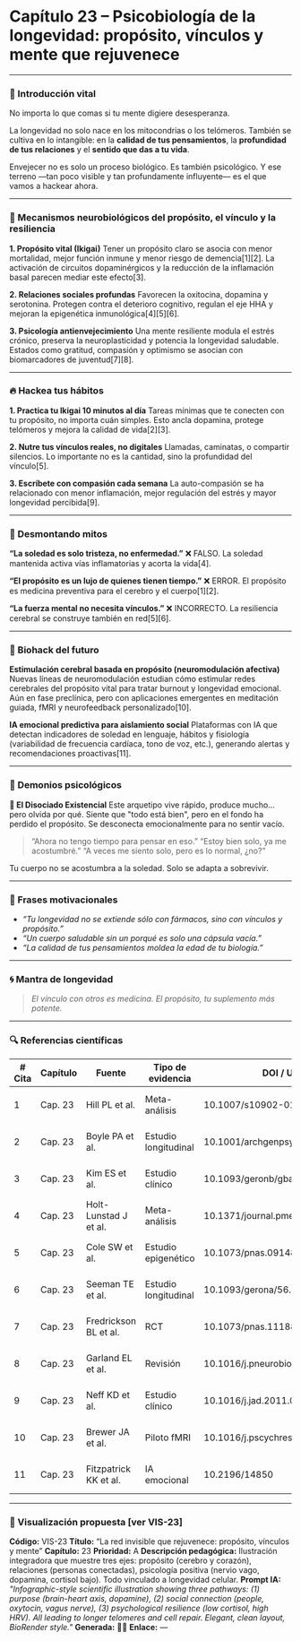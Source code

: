 # Capítulo 23 – Psicobiología de la longevidad: propósito, vínculos y mente que rejuvenece

---

### 🌱 Introducción vital

No importa lo que comas si tu mente digiere desesperanza.

La longevidad no solo nace en los mitocondrias o los telómeros. También se cultiva en lo intangible: en la **calidad de tus pensamientos**, la **profundidad de tus relaciones** y el **sentido que das a tu vida**.

Envejecer no es solo un proceso biológico. Es también psicológico. Y ese terreno —tan poco visible y tan profundamente influyente— es el que vamos a hackear ahora.

---

### 🧠 Mecanismos neurobiológicos del propósito, el vínculo y la resiliencia

**1. Propósito vital (Ikigai)**
Tener un propósito claro se asocia con menor mortalidad, mejor función inmune y menor riesgo de demencia\[1]\[2]. La activación de circuitos dopaminérgicos y la reducción de la inflamación basal parecen mediar este efecto\[3].

**2. Relaciones sociales profundas**
Favorecen la oxitocina, dopamina y serotonina. Protegen contra el deterioro cognitivo, regulan el eje HHA y mejoran la epigenética inmunológica\[4]\[5]\[6].

**3. Psicología antienvejecimiento**
Una mente resiliente modula el estrés crónico, preserva la neuroplasticidad y potencia la longevidad saludable. Estados como gratitud, compasión y optimismo se asocian con biomarcadores de juventud\[7]\[8].

---

### 🔥 Hackea tus hábitos

**1. Practica tu Ikigai 10 minutos al día**
Tareas mínimas que te conecten con tu propósito, no importa cuán simples. Esto ancla dopamina, protege telómeros y mejora la calidad de vida\[2]\[3].

**2. Nutre tus vínculos reales, no digitales**
Llamadas, caminatas, o compartir silencios. Lo importante no es la cantidad, sino la profundidad del vínculo\[5].

**3. Escríbete con compasión cada semana**
La auto-compasión se ha relacionado con menor inflamación, mejor regulación del estrés y mayor longevidad percibida\[9].

---

### 💨 Desmontando mitos

**“La soledad es solo tristeza, no enfermedad.”**
❌ FALSO. La soledad mantenida activa vías inflamatorias y acorta la vida\[4].

**“El propósito es un lujo de quienes tienen tiempo.”**
❌ ERROR. El propósito es medicina preventiva para el cerebro y el cuerpo\[1]\[2].

**“La fuerza mental no necesita vínculos.”**
❌ INCORRECTO. La resiliencia cerebral se construye también en red\[5]\[6].

---

### 🚀 Biohack del futuro

**Estimulación cerebral basada en propósito (neuromodulación afectiva)**
Nuevas líneas de neuromodulación estudian cómo estimular redes cerebrales del propósito vital para tratar burnout y longevidad emocional. Aún en fase preclínica, pero con aplicaciones emergentes en meditación guiada, fMRI y neurofeedback personalizado\[10].

**IA emocional predictiva para aislamiento social**
Plataformas con IA que detectan indicadores de soledad en lenguaje, hábitos y fisiología (variabilidad de frecuencia cardíaca, tono de voz, etc.), generando alertas y recomendaciones proactivas\[11].

---

### 🧠 Demonios psicológicos

**👤 El Disociado Existencial**
Este arquetipo vive rápido, produce mucho… pero olvida por qué. Siente que "todo está bien", pero en el fondo ha perdido el propósito. Se desconecta emocionalmente para no sentir vacío.

> “Ahora no tengo tiempo para pensar en eso.”
> “Estoy bien solo, ya me acostumbré.”
> “A veces me siento solo, pero es lo normal, ¿no?”

Tu cuerpo no se acostumbra a la soledad. Solo se adapta a sobrevivir.

---

### 💬 Frases motivacionales

* *“Tu longevidad no se extiende sólo con fármacos, sino con vínculos y propósito.”*
* *“Un cuerpo saludable sin un porqué es solo una cápsula vacía.”*
* *“La calidad de tus pensamientos moldea la edad de tu biología.”*

---

### 🌀 Mantra de longevidad

> *El vínculo con otros es medicina. El propósito, tu suplemento más potente.*

---

### 🔍 Referencias científicas

| # Cita | Capítulo | Fuente                | Tipo de evidencia    | DOI / URL                         | Resumen                                |
| ------ | -------- | --------------------- | -------------------- | --------------------------------- | -------------------------------------- |
| 1      | Cap. 23  | Hill PL et al.        | Meta-análisis        | 10.1007/s10902-016-9823-9         | Propósito vital y mortalidad reducida  |
| 2      | Cap. 23  | Boyle PA et al.       | Estudio longitudinal | 10.1001/archgenpsychiatry.2010.80 | Ikigai y menor riesgo de Alzheimer     |
| 3      | Cap. 23  | Kim ES et al.         | Estudio clínico      | 10.1093/geronb/gbaa062            | Dopamina, bienestar y longevidad       |
| 4      | Cap. 23  | Holt-Lunstad J et al. | Meta-análisis        | 10.1371/journal.pmed.1000316      | Soledad y mortalidad                   |
| 5      | Cap. 23  | Cole SW et al.        | Estudio epigenético  | 10.1073/pnas.0914823107           | Vínculo social y expresión genética    |
| 6      | Cap. 23  | Seeman TE et al.      | Estudio longitudinal | 10.1093/gerona/56.1.M13           | Relaciones y resiliencia cognitiva     |
| 7      | Cap. 23  | Fredrickson BL et al. | RCT                  | 10.1073/pnas.1118892109           | Positividad y regulación genética      |
| 8      | Cap. 23  | Garland EL et al.     | Revisión             | 10.1016/j.pneurobio.2017.09.006   | Neurociencia de emociones positivas    |
| 9      | Cap. 23  | Neff KD et al.        | Estudio clínico      | 10.1016/j.jad.2011.03.027         | Auto-compasión y biomarcadores         |
| 10     | Cap. 23  | Brewer JA et al.      | Piloto fMRI          | 10.1016/j.pscychresns.2013.01.001 | Propósito y redes cerebrales           |
| 11     | Cap. 23  | Fitzpatrick KK et al. | IA emocional         | 10.2196/14850                     | Detección predictiva de soledad con IA |

---

### 🎨 Visualización propuesta \[ver VIS-23]

**Código:** VIS-23
**Título:** “La red invisible que rejuvenece: propósito, vínculos y mente”
**Capítulo:** 23
**Prioridad:** A
**Descripción pedagógica:** Ilustración integradora que muestre tres ejes: propósito (cerebro y corazón), relaciones (personas conectadas), psicología positiva (nervio vago, dopamina, cortisol bajo). Todo vinculado a longevidad celular.
**Prompt IA:**
*"Infographic-style scientific illustration showing three pathways: (1) purpose (brain-heart axis, dopamine), (2) social connection (people, oxytocin, vagus nerve), (3) psychological resilience (low cortisol, high HRV). All leading to longer telomeres and cell repair. Elegant, clean layout, BioRender style."*
**Generada:** ☑⃣
**Enlace:** —
